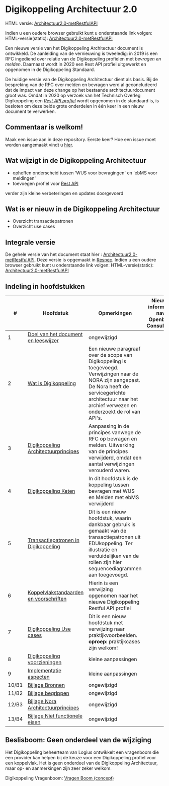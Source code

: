 # Digikoppeling Architectuur 2.0

HTML versie: [Architectuur2.0-metRestfulAPI](https://centrumvoorstandaarden.github.io/Architectuur2.0-metRestfulAPI/)

Indien u een oudere browser gebruikt kunt u onderstaande link volgen: 
HTML-versie(static): [Architectuur2.0-metRestfulAPI](https://centrumvoorstandaarden.github.io/Architectuur2.0-metRestfulAPI/static.html)

Een nieuwe versie van het Digikoppeling Architectuur document is ontwikkeld. De aanleiding van de vernieuwing is tweeledig: in 2019 is een RFC ingediend over relatie van de Digikoppeling profielen met *bevragen en melden*. Daarnaast wordt in 2020 een Rest API profiel uitgewerkt en opgenomen in de Digikoppeling Standaard.

De huidige versie van de Digikoppeling Architectuur dient als basis. Bij de bespreking van de RFC over melden en bevragen werd al geconcludeerd dat de impact van deze change op het bestaande architectuurdocument groot was. Omdat in 2020 op verzoek van het Technisch Overleg Digikoppeling een [*Rest API profiel*](https://centrumvoorstandaarden.github.io/DigikoppelingRestfulApiProfiel/) wordt opgenomen in de standaard is, is besloten om deze beide grote onderdelen in één keer in een nieuw document te verwerken.

## Commentaar is welkom!

Maak een issue aan in deze repository. Eerste keer? Hoe een issue moet worden aangemaakt vindt u [hier](https://github.com/Logius-standaarden/Openbare-Consultaties#issues-en-pull-requests-opmerkingen-maken-of-tekstvoorstellen-indienen).

## Wat wijzigt in de Digikoppeling Architectuur

- opheffen onderscheid tussen 'WUS voor bevragingen' en 'ebMS voor meldingen' 
- toevoegen profiel voor [Rest API](https://centrumvoorstandaarden.github.io/DigikoppelingRestfulApiProfiel/)

verder zijn kleine verbeteringen en updates doorgevoerd 

## Wat is er nieuw in de Digikoppeling Architectuur

- Overzicht transactiepatronen 
- Overzicht use cases

## Integrale versie

De gehele versie van het document staat hier :  [Architectuur2.0-metRestfulAPI](https://centrumvoorstandaarden.github.io/Architectuur2.0-metRestfulAPI/). Deze versie is  opgemaakt in [Respec](https://github.com/w3c/respec/wiki). Indien u een oudere browser gebruikt kunt u onderstaande link volgen:
HTML-versie(static): [Architectuur2.0-metRestfulAPI](https://centrumvoorstandaarden.github.io/Architectuur2.0-metRestfulAPI/static.html)

## Indeling in hoofdstukken

|#|Hoofdstuk| Opmerkingen | Nieuwe informatie nav Openbare Consultatie |
|-|---|---|---|
|1|[Doel van het document en leeswijzer](1_dk_doel_document.md)|ongewijzigd||
|2|[Wat is Digikoppeling](2_wat_is_digikoppeling.md)|Een nieuwe paragraaf over de scope van Digikoppeling is toegevoegd. Verwijzingen naar de NORA zijn aangepast. De Nora heeft de servicegerichte architectuur naar het archief verwezen en onderzoekt de rol van APi's.|    |
|3|[Digikoppeling Architectuurprincipes](6_3_dk_architectuurprincipes.md)| Aanpassing in de principes vanwege de RFC op bevragen en melden. Uitwerking van de principes verwijderd, omdat een aantal verwijzingen verouderd waren.||
|4|[Digikoppeling Keten](4_dk_keten.md)|In dit hoofdstuk is de koppeling tussen bevragen met WUS en Melden met ebMS verwijderd| |
|5|[Transactiepatronen in Digikoppeling](5_dk_transactiepatronen.md)|Dit is een nieuw hoofdstuk, waarin dankbaar gebruik is gemaakt van de transactiepatronen uit EDUkoppeling. Ter illustratie en verduidelijken van de rollen zijn hier sequencediagrammen aan toegevoegd.|  |
|6|[Koppelvlakstandaarden en voorschriften](6_dk_koppelvlakstandaarden_en_voorschriften.md)|Hierin is een verwijzing opgenomen naar het nieuwe Digikoppeling Restful API profiel||
|7|[Digikoppeling Use cases](7_dk_usecases.md)| Dit is een nieuw hoofdstuk met verwijzing naar praktijkvoorbeelden. **oproep:** praktijkcases zijn welkom! |||
|8|[Digikoppeling voorzieningen](8_dk_voorzieningen.md)|kleine aanpassingen||
|9|[Implementatie aspecten](9_dk_implementatie.md)|kleine aanpassingen||
|10/B1|[Bijlage Bronnen](a_dk_bijlage_bronnen.md)|ongewijzigd||
|11/B2|[Bijlage begrippen](b_dk_bijlage_begrippen.md)|ongewijzigd||
|12/B3|[Bijlage Nora Architectuurprincipes](c_dk_bijlage_nora_architectuur_principes.md)|ongewijzigd||
|13/B4|[Bijlage Niet functionele eisen](d_dk_bijlage_niet_functionele_eisen.md)|ongewijzigd||

## Beslisboom: Geen onderdeel van de wijziging

Het Digikoppeling beheerteam van Logius ontwikkelt een vragenboom die een provider kan helpen bij de keuze voor een Digikoppeling profiel voor een koppelvlak. Het is geen onderdeel van de Digikoppeling Architectuur, maar op- en aanmerkingen zijn zeer zeker welkom. 

Digikoppeling Vragenboom: [Vragen Boom (concept)](https://github.com/centrumvoorstandaarden/Architectuur2.0-metRestfulAPI/blob/master/dk-vragenboom.pdf)





